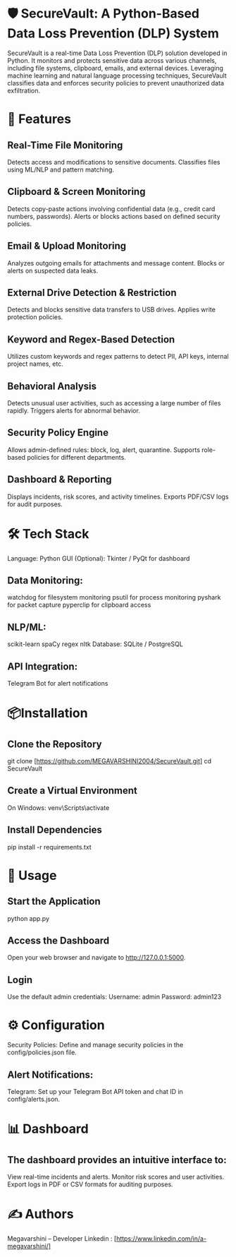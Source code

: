 # 🛡️ SecureVault: A Python-Based Data Loss Prevention (DLP) System
SecureVault is a real-time Data Loss Prevention (DLP) solution developed in Python. It monitors and protects sensitive data across various channels, including file systems, clipboard, emails, and external devices. Leveraging machine learning and natural language processing techniques, SecureVault classifies data and enforces security policies to prevent unauthorized data exfiltration.

# 🚀 Features
## Real-Time File Monitoring
Detects access and modifications to sensitive documents.
Classifies files using ML/NLP and pattern matching.

## Clipboard & Screen Monitoring
Detects copy-paste actions involving confidential data (e.g., credit card numbers, passwords).
Alerts or blocks actions based on defined security policies.

## Email & Upload Monitoring
Analyzes outgoing emails for attachments and message content.
Blocks or alerts on suspected data leaks.

## External Drive Detection & Restriction
Detects and blocks sensitive data transfers to USB drives.
Applies write protection policies.

## Keyword and Regex-Based Detection
Utilizes custom keywords and regex patterns to detect PII, API keys, internal project names, etc.

## Behavioral Analysis
Detects unusual user activities, such as accessing a large number of files rapidly.
Triggers alerts for abnormal behavior.

## Security Policy Engine
Allows admin-defined rules: block, log, alert, quarantine.
Supports role-based policies for different departments.

## Dashboard & Reporting
Displays incidents, risk scores, and activity timelines.
Exports PDF/CSV logs for audit purposes.

# 🛠️ Tech Stack
Language: Python
GUI (Optional): Tkinter / PyQt for dashboard
## Data Monitoring:
watchdog for filesystem monitoring
psutil for process monitoring
pyshark for packet capture
pyperclip for clipboard access
## NLP/ML:
scikit-learn
spaCy
regex
nltk
Database: SQLite / PostgreSQL
## API Integration:
Telegram Bot for alert notifications

# 📦Installation
## Clone the Repository
git clone [https://github.com/MEGAVARSHINI2004/SecureVault.git]
cd SecureVault
## Create a Virtual Environment
On Windows: venv\Scripts\activate
## Install Dependencies
pip install -r requirements.txt


# 🚀 Usage
## Start the Application
python app.py
## Access the Dashboard
Open your web browser and navigate to http://127.0.0.1:5000.
## Login
Use the default admin credentials:
   Username: admin
   Password: admin123

# ⚙️ Configuration
Security Policies: Define and manage security policies in the config/policies.json file.
## Alert Notifications:
Telegram: Set up your Telegram Bot API token and chat ID in config/alerts.json.


# 📊 Dashboard
## The dashboard provides an intuitive interface to:
View real-time incidents and alerts.
Monitor risk scores and user activities.
Export logs in PDF or CSV formats for auditing purposes.

# ✍️ Authors
Megavarshini – Developer Linkedin : [https://www.linkedin.com/in/a-megavarshini/]
